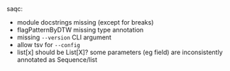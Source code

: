 saqc:

- module docstrings missing (except for breaks)
- flagPatternByDTW missing type annotation
- missing `--version` CLI argument
- allow tsv for `--config`
- list[x] should be List[X]? some parameters (eg field) are inconsistently annotated as Sequence/list